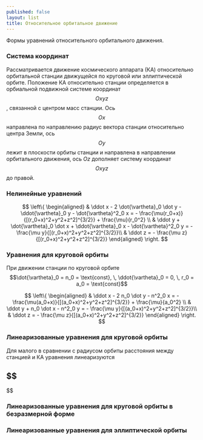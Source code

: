 ```yaml
---
published: false
layout: list
title: Относительное орбитальное движение
---
```


Формы уравнений относительного орбитального движения.

### Система координат

Рассматривается движение космического аппарата (КА) относительно орбитальной станции движущейся по круговой или эллиптической орбите. Положение КА относительно станции определяется в орбиальной подвижной системе координат $$Oxyz$$, связанной с центром масс станции. Ось $$Ox$$ направлена по направлению  радиус вектора станции относительно центра Земли, ось $$Oy$$  лежит в плоскости орбиты станции и направлена в направлении орбитального движения, ось $Oz$ дополняет систему координат $$Oxyz$$ до правой.

### Нелинейные уравнений

$$
\left\{
\begin{aligned}
& \ddot x - 2 \dot{\vartheta}_0 \dot y - \ddot{\vartheta}_0 y - \dot{\vartheta}^2_0 x = - \frac{\mu(r_0+x)}{[(r_0+x)^2+y^2+z^2]^{3/2}} + \frac{\mu}{r_0^2} \\
& \ddot y + \dot{\vartheta}_0 \dot x + \ddot{\vartheta}_0 x - \dot{\vartheta}^2_0 y = - \frac{\mu y}{[(r_0+x)^2+y^2+z^2]^{3/2}}\\
& \ddot z = - \frac{\mu z}{[(r_0+x)^2+y^2+z^2]^{3/2}}
\end{aligned}
\right.
$$

### Уравнения для круговой орбиты

При движении станции по круговой орбите $$\dot{\vartheta}_0 = n_0 = \text{const}, \, \ddot{\vartheta}_0  = 0, \, r_0 = a_0 = \text{const}$$

$$
\left\{
\begin{aligned}
& \ddot x - 2 n_0 \dot y - n^2_0 x = - \frac{\mu(a_0+x)}{[(a_0+x)^2+y^2+z^2]^{3/2}} + \frac{\mu}{a_0^2} \\
& \ddot y + n_0 \dot x - n^2_0 y = - \frac{\mu y}{[(a_0+x)^2+y^2+z^2]^{3/2}}\\
& \ddot z = - \frac{\mu z}{[(a_0+x)^2+y^2+z^2]^{3/2}}
\end{aligned}
\right.
$$

### Линеаризованные уравнения для круговой орбиты

Для малого в сравнении с радиусом орбиты расстояния между станцией и КА уравнения линеаризуются

$$
-
$$

### Линеаризованные уравнения для круговой орбиты в безразмерной форме


### Линеаризованные уравнения для эллиптической орбиты
